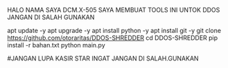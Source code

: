 HALO NAMA SAYA DCM.X-505 
SAYA MEMBUAT TOOLS INI UNTOK DDOS JANGAN DI SALAH GUNAKAN

apt update -y
apt upgrade -y
apt install python -y
apt install git -y
git clone https://github.com/otoraritas/DDOS-SHREDDER
cd DDOS-SHREDDER
pip install -r bahan.txt
python main.py

#JANGAN LUPA KASIR STAR 
INGAT JANGAN DI SALAH.GUNAKAN 
